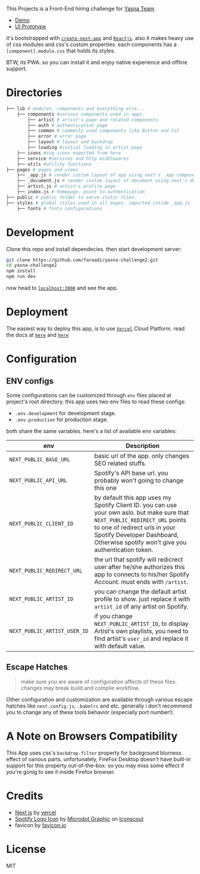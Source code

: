 This Projects is a Front-End hiring challenge for [Yasna Team](https://yasna.team/). 

- [Demo](https://yasna-challenge2.vercel.app/)
- [UI Prototype](https://www.figma.com/file/KA9Bnv3srb9sgpJZ53QqM5/spotify-profile)


it's bootstrapped with [`create-next-app`](https://github.com/vercel/next.js/tree/canary/packages/create-next-app) and [`Reactjs`](https://reactjs.org). also it makes heavy use of css modules and css's custom properties. each components has a `[component].module.css` that holds its styles.

BTW, its PWA. so you can install it and enjoy native experience and offline support.

# Directories

``` bash
├── lib # modules, components and everything else...
	├── components #various components used in apps.
		├── artist # artist's page and related components
		├── auth # authentication page
		├── common # commonly used components like Button and Col
		├── error # error page
		├── layout # layout and backdrop
		├── loading #initial loading in artist page
	├── icons #svg icons exported from here
	├── service #services and http middlewares
	├── utils #utility functions
├── pages # pages and views
	├── _app.js # render custom layout of app using next's _app component
	├── _document.js # render custom layout of document using next's document
	├── artist.js # artist's profile page
	├── index.js # homepage. point to authentication
├── public # public folder to serve static files.
├── styles # global styles used in all pages. imported inside _app.js
	├── fonts # fonts configurations
```

# Development

Clone this repo and install dependecies. then start development server:
```bash
git clone https://github.com/faraadi/yasna-challenge2.git
cd yasna-challenge2
npm install
npm run dev
```

now head to [`localhost:3000`](http://localhost:3000) and see the app.


# Deployment
The easiest way to deploy this app, is to use [`Vercel`](https://vercel.com/) Cloud Platform. read the docs at [`here`](https://vercel.com/) and [`here`](https://nextjs.org/docs/deployment)

# Configuration
## ENV configs
Some configurations can be customized through `env` files placed at project's root directory. this app uses two env files to read these configs:
- `.env.development` for development stage.
- `.env.production` for production stage.

both share the same variables. here's a list of available env variables:

| env | Description  |
| ----------- | ----------- |
| `NEXT_PUBLIC_BASE_URL` | basic url of the app. only changes SEO related stuffs.  |
| `NEXT_PUBLIC_API_URL` | Spotify's API base url. you probably won't going to change this one |
| `NEXT_PUBLIC_CLIENT_ID` | by default this app uses my Spotify Client ID. you can use your own aslo. but make sure that `NEXT_PUBLIC_REDIRECT_URL` points to one of redirect urls in your Spotify Developer Dashboard, Otherwise spotify won't give you authentication token. |
| `NEXT_PUBLIC_REDIRECT_URL` | the url that spotify will redicrect user after he/she authorizes this app to connects to his/her Spotify Account. must ends with `/artist`. |
| `NEXT_PUBLIC_ARTIST_ID` | you can change the default artist profile to show. just replace it with `artist_id` of any artist on Spotify. |
| `NEXT_PUBLIC_ARTIST_USER_ID` | if you change `NEXT_PUBLIC_ARTIST_ID`, to display Artist's own playlists, you need to find artist's `user_id` and replace it with default value. |

## Escape Hatches
> make sure you are aware of configuration affects of these files. changes may break build and complie workflow.

Other configuration and customization are available through various escape hatches like `next.config.js`, `.babelrc` and etc. generally i don't recommend you to change any of these tools behavior (especially port number!).

# A Note on Browsers Compatibility
This App uses css's `backdrop-filter` property for background blurness effect of various parts. unfortunately, FireFox Desktop doesn't have built-in support for this property out-of-the-box. so you may miss some effect if you're gonig to see it inside Firefox browser.

# Credits
- [Next js](https://nextjs.org/) by [vercel](https://vercel.com)
- <a href="https://iconscout.com/icons/spotify" target="_blank" rel='noreferrer noopener'>Spotify Logo Icon</a> by <a href="https://iconscout.com/contributors/microdotgraphic">Microdot Graphic</a> on <a href="https://iconscout.com">Iconscout</a>
- favicon by [favicon.io](https://favicon.io)

# License
MIT